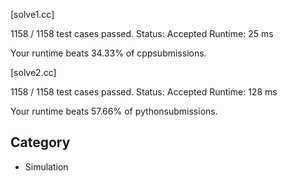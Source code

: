 [solve1.cc]

1158 / 1158 test cases passed.
Status: Accepted
Runtime: 25 ms

Your runtime beats 34.33% of cppsubmissions.


[solve2.cc]

1158 / 1158 test cases passed.
Status: Accepted
Runtime: 128 ms

Your runtime beats 57.66% of pythonsubmissions.


## Category

* Simulation
